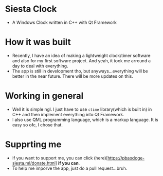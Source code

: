 # Siesta Clock
- A Windows Clock written in C++ with Qt Framework
# How it was built
- Recently, I have an idea of making a lightweight clock/timer software and also for my first software project. And yeah, it took me arround a day to deal with everything.
- The app is still in development tho, but anyways...everything will be better in the near future. There will be more updates on this.
# Working in general
- Well it is simple ngl. I just have to use `ctime` library(which is built in) in C++ and then implement everything into Qt Framework.
- I also use QML programming language, which is a markup language. It is easy so ofc, I chose that.
# Supprting me
- If you want to support me, you can click (here)[https://pbaodoge-siesta.ml/donate.html] **if you can**.
- To help me imporve the app, just do a pull request...bruh.
